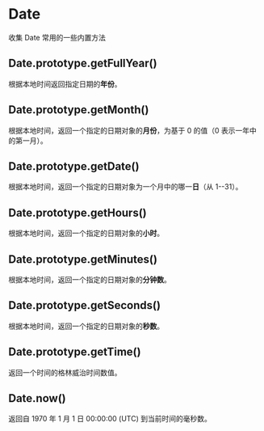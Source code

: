 # Date

收集 Date 常用的一些内置方法

## Date.prototype.getFullYear()

根据本地时间返回指定日期的**年份**。

## Date.prototype.getMonth()

根据本地时间，返回一个指定的日期对象的**月份**，为基于 0 的值（0 表示一年中的第一月）。

## Date.prototype.getDate()

根据本地时间，返回一个指定的日期对象为一个月中的哪一**日**（从 1--31）。

## Date.prototype.getHours()

根据本地时间，返回一个指定的日期对象的**小时**。

## Date.prototype.getMinutes()

根据本地时间，返回一个指定的日期对象的**分钟数**。

## Date.prototype.getSeconds()

根据本地时间，返回一个指定的日期对象的**秒数**。

## Date.prototype.getTime()

返回一个时间的格林威治时间数值。

## Date.now()

返回自 1970 年 1 月 1 日 00:00:00 (UTC) 到当前时间的毫秒数。
